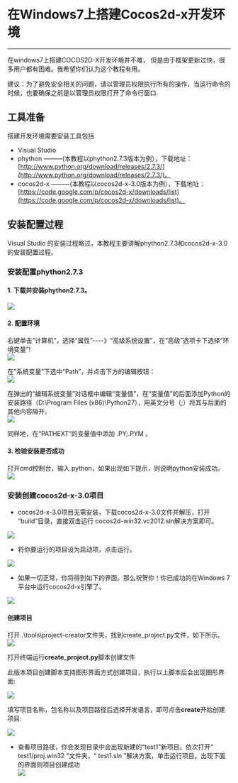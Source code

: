 # 在Windows7上搭建Cocos2d-x开发环境
---

在windows7上搭建COCOS2D-X开发环境并不难， 但是由于框架更新过快，很多用户都有困难。我希望你们认为这个教程有用。

建议：为了避免安全相关的问题，请以管理员权限执行所有的操作，当运行命令的时候，也要确保之前是以管理员权限打开了命令行窗口.


## 工具准备

搭建开发环境需要安装工具包括

- Visual Studio    
- phython  ———(本教程以phython2.7.3版本为例），下载地址：[http://www.python.org/download/releases/2.7.3/](http://www.python.org/download/releases/2.7.3/)。     
- cocos2d-x ———(本教程以cocos2d-x-3.0版本为例），下载地址：[https://code.google.com/p/cocos2d-x/downloads/list](https://code.google.com/p/cocos2d-x/downloads/list)。
    
## 安装配置过程
Visual Studio 的安装过程略过，本教程主要讲解phython2.7.3和cocos2d-x-3.0的安装配置过程。
### 安装配置phython2.7.3
#### 1. 下载并安装phython2.7.3。         
![](./res/python1.png)
#### 2. 配置环境

右键单击“计算机”，选择“属性”----》“高级系统设置”，在“高级”选项卡下选择“环境变量”!      
![](./res/python-env1.jpg)       

在“系统变量”下选中“Path”，并点击下方的编辑按钮：    
![](./res/python-env2.jpg)      

在弹出的“编辑系统变量”对话框中编辑“变量值”，在“变量值”的后面添加Python的安装路径（D:\Program Files (x86)\Python27），用英文分号（;）将其与后面的其他内容隔开。    
![](./res/python-env3.jpg)   

同样地，在“PATHEXT“的变量值中添加 .PY;.PYM 。

#### 3. 检验安装是否成功
打开cmd控制台，输入 python，如果出现如下提示，则说明python安装成功。
![](./res/python-env4.jpg)

### 安装创建cocos2d-x-3.0项目

- cocos2d-x-3.0项目无需安装，下载cocos2d-x-3.0文件并解压，打开 “build”目录，直接双击运行 cocos2d-win32.vc2012.sln解决方案即可。       
     
![](./res/cocos2dx1.jpg)    

- 将你要运行的项目设为启动项，点击运行。

![](./res/test.jpg)

- 如果一切正常，你将得到如下的界面。那么祝贺你！你已成功的在Windows 7平台中运行cocos2d-x引擎了。

![](./res/testcpp.jpg)


#### 创建项目

打开..\tools\project-creator文件夹，找到create_project.py文件，如下所示。
![](./res/cocos2dx.jpg)

打开终端运行**create_project.py**脚本创建文件

此版本项目创建脚本支持图形界面方式创建项目，执行以上脚本后会出现图形界面:

![](./res/create1.jpg)

填写项目名称，包名称以及项目路径后选择开发语言，即可点击**create**开始创建项目:

![](./res/create2.jpg)


- 查看项目路径，你会发现目录中会出现新建的“test1”新项目。依次打开“ test1/proj.win32 ”文件夹，“ test1.sln ”解决方案，单击运行项目。出现下面的界面则项目创建成功        
![](./res/hello.jpg)









 
